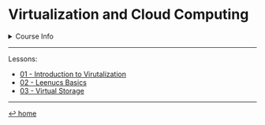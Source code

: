 # Virtualization and Cloud Computing

<details>
	<summary>Course Info</summary>
	<blockquote>
		Teacher: Enrico Russo<br>
		First semester (Sept. 2022)<br>
		6 cfu
	</blockquote>
</details>

---

Lessons:
- [01 - Introduction to Virutalization](01%20-%20Introduction%20to%20Virtualization.md)
- [02 - Leenucs Basics](02%20-%20Linux%20Basics.md)
- [03 - Virtual Storage](03%20-%20Virtual%20Storage.md)

---
[↩ home](/README.md)
